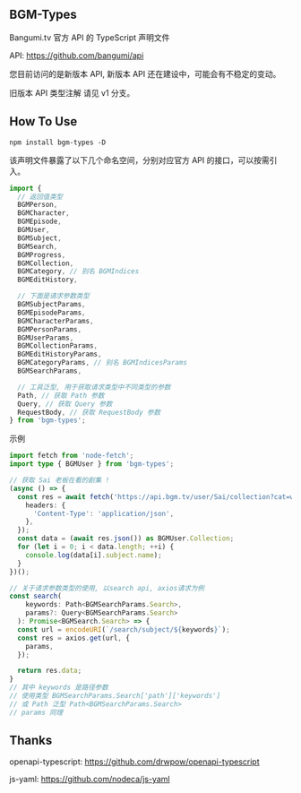 ## BGM-Types

Bangumi.tv 官方 API 的 TypeScript 声明文件

API: <https://github.com/bangumi/api>

您目前访问的是新版本 API, 新版本 API 还在建设中，可能会有不稳定的变动。

旧版本 API 类型注解 请见 v1 分支。

## How To Use

```shell
npm install bgm-types -D
```

该声明文件暴露了以下几个命名空间，分别对应官方 API 的接口，可以按需引入。

```javascript
import {
  // 返回值类型
  BGMPerson,
  BGMCharacter,
  BGMEpisode,
  BGMUser,
  BGMSubject,
  BGMSearch,
  BGMProgress,
  BGMCollection,
  BGMCategory, // 别名 BGMIndices
  BGMEditHistory,

  // 下面是请求参数类型
  BGMSubjectParams,
  BGMEpisodeParams,
  BGMCharacterParams,
  BGMPersonParams,
  BGMUserParams,
  BGMCollectionParams,
  BGMEditHistoryParams,
  BGMCategoryParams, // 别名 BGMIndicesParams
  BGMSearchParams,

  // 工具泛型, 用于获取请求类型中不同类型的参数
  Path, // 获取 Path 参数
  Query, // 获取 Query 参数
  RequestBody, // 获取 RequestBody 参数
} from 'bgm-types';
```

示例

```typescript
import fetch from 'node-fetch';
import type { BGMUser } from 'bgm-types';

// 获取 Sai 老板在看的剧集 !
(async () => {
  const res = await fetch('https://api.bgm.tv/user/Sai/collection?cat=watching', {
    headers: {
      'Content-Type': 'application/json',
    },
  });
  const data = (await res.json()) as BGMUser.Collection;
  for (let i = 0; i < data.length; ++i) {
    console.log(data[i].subject.name);
  }
})();

// 关于请求参数类型的使用, 以search api, axios请求为例
const search(
    keywords: Path<BGMSearchParams.Search>,
    params?: Query<BGMSearchParams.Search>
  ): Promise<BGMSearch.Search> => {
  const url = encodeURI(`/search/subject/${keywords}`);
  const res = axios.get(url, {
    params,
  });

  return res.data;
}
// 其中 keywords 是路径参数
// 使用类型 BGMSearchParams.Search['path']['keywords']
// 或 Path 泛型 Path<BGMSearchParams.Search>
// params 同理
```

## Thanks

openapi-typescript: <https://github.com/drwpow/openapi-typescript>

js-yaml: <https://github.com/nodeca/js-yaml>
